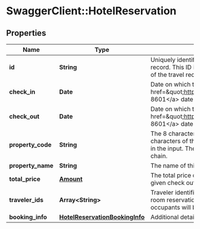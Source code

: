 # SwaggerClient::HotelReservation

## Properties
Name | Type | Description | Notes
------------ | ------------- | ------------- | -------------
**id** | **String** | Uniquely identifies this hotel room reservation in this travel record. This ID is persistent, and remains the same for the lifetime of the travel record. | 
**check_in** | **Date** | Date on which the guest will begin their stay in the hotel, in the &lt;a href&#x3D;\&quot;https://en.wikipedia.org/wiki/ISO_8601\&quot;&gt;ISO 8601&lt;/a&gt; date format yyyy-MM-dd. | 
**check_out** | **Date** | Date on which the guest will end their stay in the hotel, in the &lt;a href&#x3D;\&quot;https://en.wikipedia.org/wiki/ISO_8601\&quot;&gt;ISO 8601&lt;/a&gt; date format yyyy-MM-dd. | 
**property_code** | **String** | The 8 character property code of this given hotel. The first 2 characters of this code are the chain code that can be specified in the input. The remaining elements are proprietary to each hotel chain. | 
**property_name** | **String** | The name of this hotel. | 
**total_price** | [**Amount**](Amount.md) | The total price of this stay, from the given check in date to the given check out date. | [optional] 
**traveler_ids** | **Array&lt;String&gt;** | Traveler identifiers to indicate the travelers to whom this hotel room reservation applies. Generally all non-infant room occupants will be marked in this array. | 
**booking_info** | [**HotelReservationBookingInfo**](HotelReservationBookingInfo.md) | Additional details and status of this hotel room reservation. | 


